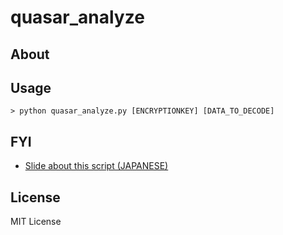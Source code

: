 # quasar_analyze

## About


## Usage

```
> python quasar_analyze.py [ENCRYPTIONKEY] [DATA_TO_DECODE]
```

## FYI

- [Slide about this script (JAPANESE)](https://speakerdeck.com/mopisec/analyzing-c-number-dot-net-malware)

## License

MIT License